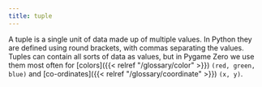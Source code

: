 ```yaml
---
title: tuple
---
```

A tuple is a single unit of data made up of multiple values. In Python they are defined using round brackets, with commas separating the values. Tuples can contain all sorts of data as values, but in Pygame Zero we use them most often for [colors]({{< relref "/glossary/color" >}}) `(red, green, blue)` and [co-ordinates]({{< relref "/glossary/coordinate" >}}) `(x, y)`.